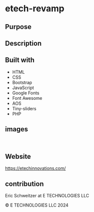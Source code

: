# etech-revamp

## Purpose



## Description




## Built with

* HTML
* CSS
* Bootstrap
* JavaScript
* Google Fonts
* Font Awesome
* AOS
* Tiny-sliders
* PHP


## images

![]()
![]()
![]()
![]()
![]()


## Website 
https://etechinnovations.com/ 

## contribution
Eric Schweitzer at E TECHNOLOGIES LLC

&copy; E TECHNOLOGIES LLC 2024



<!-- TODO -->

<!-- not sure wI want the numbers on all the sections of the home page  -->
<!-- section background colors  -->
<!-- order of sections  -->
<!-- all different images -->
<!-- more about ius button?  -->
<!-- video? -->
<!-- footer color  -->
<!-- twitter account -->
<!-- add privacy and terms -->
<!--  hover on icons for facebook insta -->
<!--  etech font  -->
<!-- at 570px shrink font on section 5 -->



<!--  aos works-->
<!--  aos animations doesnt work on intro section, check css -->
<!-- this was the errors on index page  style="fill: rgba(0, 0, 0, 1);transform: ;msFilter:;"> too many : and ; -->


<!-- Congratulations on getting AOS to work.
AOS Animations and Usage:
Here's a comprehensive list of AOS animations and their usage:
Fade Animations
data-aos="fade" - Fade in element
data-aos="fade-up" - Fade in from bottom to top
data-aos="fade-down" - Fade in from top to bottom
data-aos="fade-left" - Fade in from right to left
data-aos="fade-right" - Fade in from left to right

Slide Animations
data-aos="slide-up" - Slide in from bottom to top
data-aos="slide-down" - Slide in from top to bottom
data-aos="slide-left" - Slide in from right to left
data-aos="slide-right" - Slide in from left to right

Zoom Animations
data-aos="zoom-in" - Zoom in element
data-aos="zoom-in-up" - Zoom in from bottom to top
data-aos="zoom-in-down" - Zoom in from top to bottom
data-aos="zoom-in-left" - Zoom in from right to left
data-aos="zoom-in-right" - Zoom in from left to right

Flip Animations
data-aos="flip-left" - Flip in from left to right
data-aos="flip-right" - Flip in from right to left
data-aos="flip-up" - Flip in from bottom to top
data-aos="flip-down" - Flip in from top to bottom

Other Animations
data-aos="bounce-in" - Bounce in element
data-aos="shake" - Shake element

AOS Attributes
data-aos-duration - Set animation duration (e.g., 1000 )
data-aos-delay - Set animation delay (e.g., 500 )
data-aos-easing - Set animation easing (e.g., ease-in )
data-aos-anchor - Set anchor element for animation (e.g., #anchor )
data-aos-offset - Set offset for animation trigger (e.g., 200 ) -->